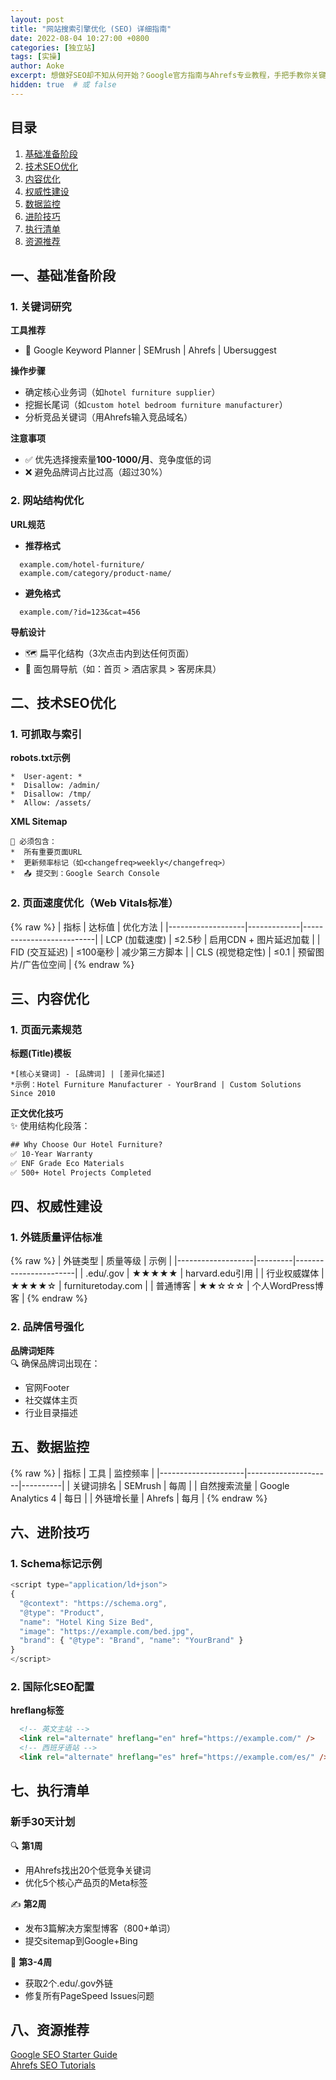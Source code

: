 ```yaml
---
layout: post
title: "网站搜索引擎优化 (SEO) 详细指南"
date: 2022-08-04 10:27:00 +0800
categories: [独立站]
tags: [实操]
author: Aoke
excerpt: 想做好SEO却不知从何开始？Google官方指南与Ahrefs专业教程，手把手教你关键词挖掘、页面优化和流量增长方法！"
hidden: true  # 或 false
---
```


## 目录
1. [基础准备阶段](#一基础准备阶段)  
2. [技术SEO优化](#二技术seo优化)  
3. [内容优化](#三内容优化)  
4. [权威性建设](#四权威性建设)  
5. [数据监控](#五数据监控)  
6. [进阶技巧](#六进阶技巧)  
7. [执行清单](#七执行清单)
9. [资源推荐](#八资源推荐)

## 一、基础准备阶段

### 1. 关键词研究
​**工具推荐**  
* 🔧 Google Keyword Planner | SEMrush | Ahrefs | Ubersuggest  

**操作步骤**  
* 确定核心业务词（如`hotel furniture supplier`）  
* 挖掘长尾词（如`custom hotel bedroom furniture manufacturer`）  
* 分析竞品关键词（用Ahrefs输入竞品域名）  

**注意事项**  
* ✅ 优先选择搜索量**100-1000/月**、竞争度低的词  
* ❌ 避免品牌词占比过高（超过30%）

### 2. 网站结构优化
**URL规范**  
   * **推荐格式**
```
  example.com/hotel-furniture/  
  example.com/category/product-name/
```
  * **避免格式**
```
  example.com/?id=123&cat=456
```

​**导航设计**  
* 🗺️ 扁平化结构（3次点击内到达任何页面）
* 🔗 面包屑导航（如：首页 > 酒店家具 > 客房床具）

## 二、技术SEO优化
### 1. 可抓取与索引
**robots.txt示例**  
```
*  User-agent: *
*  Disallow: /admin/
*  Disallow: /tmp/
*  Allow: /assets/
```

**​XML Sitemap**
```
📌 必须包含：
*  所有重要页面URL
*  更新频率标记（如<changefreq>weekly</changefreq>）
*  📤 提交到：Google Search Console
```


### 2. 页面速度优化（Web Vitals标准）
{% raw %}
| 指标              | 达标值       | 优化方法                  |
|-------------------|-------------|--------------------------|
| LCP (加载速度)     | ≤2.5秒      | 启用CDN + 图片延迟加载    |
| FID (交互延迟)     | ≤100毫秒    | 减少第三方脚本            |
| CLS (视觉稳定性)   | ≤0.1        | 预留图片/广告位空间       |
{% endraw %}

## 三、内容优化
### 1. 页面元素规范
**标题(Title)模板**  
```
*[核心关键词] - [品牌词] | [差异化描述]  
*示例：Hotel Furniture Manufacturer - YourBrand | Custom Solutions Since 2010
```

​**正文优化技巧**  
✨ 使用结构化段落：
```html
## Why Choose Our Hotel Furniture?  
✅ 10-Year Warranty  
✅ ENF Grade Eco Materials  
✅ 500+ Hotel Projects Completed
```

## 四、权威性建设

### 1. 外链质量评估标准
{% raw %}
| 外链类型          | 质量等级 | 示例                  |
|-------------------|---------|-----------------------|
| .edu/.gov         | ★★★★★  | harvard.edu引用       |
| 行业权威媒体       | ★★★★☆   | furnituretoday.com     |
| 普通博客           | ★★☆☆☆   | 个人WordPress博客      |
{% endraw %}

### 2. 品牌信号强化  
​**品牌词矩阵**  
  🔍 确保品牌词出现在：
  - 官网Footer  
  - 社交媒体主页  
  - 行业目录描述  

## 五、数据监控
{% raw %}
| 指标                | 工具                | 监控频率 |
|---------------------|---------------------|----------|
| 关键词排名          | SEMrush             | 每周     |
| 自然搜索流量        | Google Analytics 4  | 每日     |
| 外链增长量          | Ahrefs              | 每月     |
{% endraw %}

## 六、进阶技巧
### 1. Schema标记示例
```js
<script type="application/ld+json">
{
  "@context": "https://schema.org",
  "@type": "Product",
  "name": "Hotel King Size Bed",
  "image": "https://example.com/bed.jpg",
  "brand": { "@type": "Brand", "name": "YourBrand" }
}
</script>
```

### 2. 国际化SEO配置
**hreflang标签**  
```html
  <!-- 英文主站 -->
  <link rel="alternate" hreflang="en" href="https://example.com/" />
  <!-- 西班牙语站 -->
  <link rel="alternate" hreflang="es" href="https://example.com/es/" />
```

## 七、执行清单
### 新手30天计划
🔍 ​**第1周**
   - 用Ahrefs找出20个低竞争关键词  
   - 优化5个核心产品页的Meta标签  

✍️ ​**第2周**
   - 发布3篇解决方案型博客（800+单词）  
   - 提交sitemap到Google+Bing

🚀 ​**第3-4周**
   - 获取2个.edu/.gov外链  
   - 修复所有PageSpeed Issues问题

## 八、资源推荐
[Google SEO Starter Guide](https://developers.google.com/search/docs/fundamentals/seo-starter-guide)  
[Ahrefs SEO Tutorials](https://ahrefs.com/blog/)




